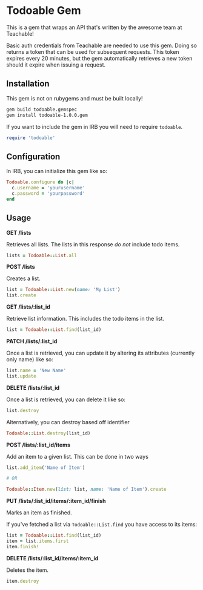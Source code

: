 # Todoable Gem
This is a gem that wraps an API that's written by the awesome team at Teachable!

Basic auth credentials from Teachable are needed to use this gem. Doing so returns a token that can be used for subsequent requests.
This token expires every 20 minutes, but the gem automatically retrieves a new token should it expire when issuing a request.

## Installation

This gem is not on rubygems and must be built locally!

```bash
gem build todoable.gemspec
gem install todoable-1.0.0.gem
```

If you want to include the gem in IRB you will need to require `todoable`.

```ruby
require 'todoable'
```

## Configuration

In IRB, you can initialize this gem like so:

```ruby
Todoable.configure do |c|
  c.username = 'yourusername'
  c.password = 'yourpassword'
end
```

## Usage

**GET /lists**

Retrieves all lists. The lists in this response _do not_ include todo items.

```ruby
lists = Todoable::List.all
```

**POST /lists**

Creates a list.

```ruby
list = Todoable::List.new(name: 'My List')
list.create
```

**GET /lists/:list_id**

Retrieve list information. This includes the todo items in the list.

```ruby
list = Todoable::List.find(list_id)
```

**PATCH /lists/:list_id**

Once a list is retrieved, you can update it by altering its attributes (currently only name) like so:

```ruby
list.name = 'New Name'
list.update
```

**DELETE /lists/:list\_id**

Once a list is retrieved, you can delete it like so:

```ruby
list.destroy
```

Alternatively, you can destroy based off identifier

```ruby
Todoable::List.destroy(list_id)
```

**POST /lists/:list\_id/items**

Add an item to a given list. This can be done in two ways

```ruby
list.add_item('Name of Item')

# OR

Todoable::Item.new(list: list, name: 'Name of Item').create
```

**PUT /lists/:list\_id/items/:item\_id/finish**

Marks an item as finished.

If you've fetched a list via `Todoable::List.find` you have access to its items:

```ruby
list = Todoable::List.find(list_id)
item = list.items.first
item.finish!
```

**DELETE /lists/:list\_id/items/:item\_id**

Deletes the item.

```ruby
item.destroy
```
